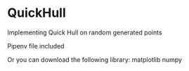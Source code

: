# QuickHull
Implementing Quick Hull on random generated points

Pipenv file included 

Or you can download the following library:
	matplotlib
	numpy
